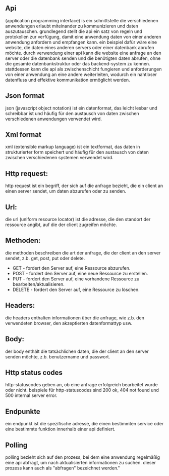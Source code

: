 ## Api
 (application programming interface) is ein schnittstelle die verschiedenen anwendungen erlaubt miteinander zu kommunizieren und daten auszutauschen. grundlegend stellt die api ein satz von regeln und protokollen zur verfügung, damit eine anwendung daten von einer anderen anwendung anfordern und empfangen kann. ein beispiel dafür wäre eine website, die daten eines anderen servers oder einer datenbank abrufen möchte. durch verwendung einer api kann die website eine anfrage an den server oder die datenbank senden und die benötigten daten abrufen, ohne die gesamte datenbankstruktur oder das backend-system zu kennen. stattdessen kann die api als zwischenschicht fungieren und anforderungen von einer anwendung an eine andere weiterleiten, wodurch ein nahtloser datenfluss und effektive kommunikation ermöglicht werden.

## Json format
json (javascript object notation) ist ein datenformat, das leicht lesbar und schreibbar ist und häufig für den austausch von daten zwischen verschiedenen anwendungen verwendet wird.

## Xml format
xml (extensible markup language) ist ein textformat, das daten in strukturierter form speichert und häufig für den austausch von daten zwischen verschiedenen systemen verwendet wird.

## Http request:
http request ist ein begriff, der sich auf die anfrage bezieht, die ein client an einen server sendet, um daten abzurufen oder zu senden.

## Url:
die url (uniform resource locator) ist die adresse, die den standort der ressource angibt, auf die der client zugreifen möchte.

## Methoden:
die methoden beschreiben die art der anfrage, die der client an den server sendet, z.b. get, post, put oder delete.

- GET - fordert den Server auf, eine Ressource abzurufen.
- POST - fordert den Server auf, eine neue Ressource zu erstellen.
- PUT - fordert den Server auf, eine vorhandene Ressource zu bearbeiten/aktualisieren.
- DELETE - fordert den Server auf, eine Ressource zu löschen.

## Headers:
die headers enthalten informationen über die anfrage, wie z.b. den verwendeten browser, den akzeptierten datenformattyp usw.

## Body:
der body enthält die tatsächlichen daten, die der client an den server senden möchte, z.b. benutzername und passwort.

## Http status codes
http-statuscodes geben an, ob eine anfrage erfolgreich bearbeitet wurde oder nicht. beispiele für http-statuscodes sind 200 ok, 404 not found und 500 internal server error.

## Endpunkte
ein endpunkt ist die spezifische adresse, die einen bestimmten service oder eine bestimmte funktion innerhalb einer api definiert.

## Polling
polling bezieht sich auf den prozess, bei dem eine anwendung regelmäßig eine api abfragt, um nach aktualisierten informationen zu suchen. dieser prozess kann auch als "abfragen" bezeichnet werden."
